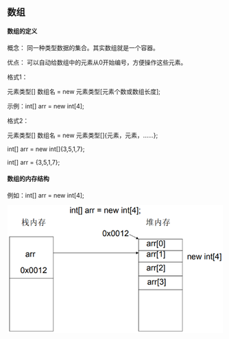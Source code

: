 ## 数组

#### 数组的定义

概念： 同一种类型数据的集合。其实数组就是一个容器。

优点： 可以自动给数组中的元素从0开始编号，方便操作这些元素。

格式1： 

元素类型\[\] 数组名 = new 元素类型\[元素个数或数组长度\]; 

示例：int\[\] arr = new int\[4\];

格式2：

元素类型\[\] 数组名 = new 元素类型\[\]{元素，元素，……};

 int\[\] arr = new int\[\]{3,5,1,7}; 

int\[\] arr = {3,5,1,7};

#### 数组的内存结构

例如：int\[\] arr = new int\[4\];

![](/assets/数组内存.png)





